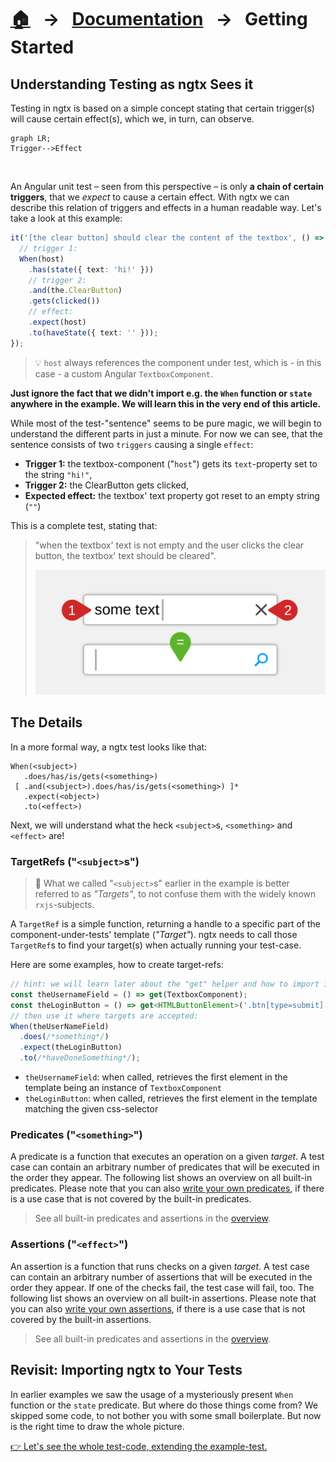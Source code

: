 [home]: ../README.md
[overview]: ./overview.md
[addngtx]: ./add-ngtx.md
[extensionfns]: ./extending.md

# [🏠][home] &nbsp; → &nbsp; [Documentation][overview] &nbsp; → &nbsp; **Getting Started**

## Understanding Testing as ngtx Sees it

Testing in ngtx is based on a simple concept stating that certain trigger(s) will cause certain effect(s), which we, in turn, can observe.

```mermaid
graph LR;
Trigger-->Effect
```

&nbsp;

An Angular unit test – seen from this perspective – is only **a chain of certain triggers**, that we _expect_ to cause a certain effect. With ngtx we can describe this relation of triggers and effects in a human readable way. Let's take a look at this example:

```ts
it('[the clear button] should clear the content of the textbox', () => {
  // trigger 1:
  When(host)
    .has(state({ text: 'hi!' }))
    // trigger 2:
    .and(the.ClearButton)
    .gets(clicked())
    // effect:
    .expect(host)
    .to(haveState({ text: '' }));
});
```

> 💡 `host` always references the component under test, which is - in this case - a custom Angular `TextboxComponent`.

**Just ignore the fact that we didn't import e.g. the `When` function or `state` anywhere in the example. We will learn this in the very end of this article.**

While most of the test-"sentence" seems to be pure magic, we will begin to understand the different parts in just a minute. For now we can see, that the sentence consists of two `triggers` causing a single `effect`:

- **Trigger 1:** the textbox-component ("`host`") gets its `text`-property set to the string `"hi!"`,
- **Trigger 2:** the ClearButton gets clicked,
- **Expected effect:** the textbox' text property got reset to an empty string (`""`)

This is a complete test, stating that:

> "when the textbox' text is not empty and the user clicks the clear button, the textbox' text should be cleared".
>
> ![The unit test](./media/unitTest_textbox.svg)

## The Details

In a more formal way, a ngtx test looks like that:

```
When(<subject>)
   .does/has/is/gets(<something>)
 [ .and(<subject>).does/has/is/gets(<something>) ]*
   .expect(<object>)
   .to(<effect>)
```

Next, we will understand what the heck `<subject>`s, `<something>` and `<effect>` are!

### TargetRefs ("`<subject>`s")

> 🚨 What we called "`<subject>`s" earlier in the example is better referred to as _"Targets"_, to not confuse them with the widely known `rxjs`-subjects.

A `TargetRef` is a simple function, returning a handle to a specific part of the component-under-tests' template (_"Target"_). ngtx needs to call those `TargetRef`s to find your target(s) when actually running your test-case.

Here are some examples, how to create target-refs:

```ts
// hint: we will learn later about the "get" helper and how to import it:
const theUsernameField = () => get(TextboxComponent);
const theLoginButton = () => get<HTMLButtonElement>('.btn[type=submit]');
// then use it where targets are accepted:
When(theUserNameField)
  .does(/*something*/)
  .expect(theLoginButton)
  .to(/*haveDoneSomething*/);
```

- `theUsernameField`: when called, retrieves the first element in the template being an instance of `TextboxComponent`
- `theLoginButton`: when called, retrieves the first element in the template matching the given css-selector

### Predicates ("`<something>`")

A predicate is a function that executes an operation on a given _target_. A test case can contain an arbitrary number of predicates that will be executed in the order they appear. The following list shows an overview on all built-in predicates. Please note that you can also [write your own predicates][extensionfns], if there is a use case that is not covered by the built-in predicates.

> See all built-in predicates and assertions in the [overview][overview].

### Assertions ("`<effect>`")

An assertion is a function that runs checks on a given _target_. A test case can contain an arbitrary number of assertions that will be executed in the order they appear. If one of the checks fail, the test case will fail, too. The following list shows an overview on all built-in assertions. Please note that you can also [write your own assertions][extensionfns], if there is a use case that is not covered by the built-in assertions.

> See all built-in predicates and assertions in the [overview][overview].

## Revisit: Importing ngtx to Your Tests

In earlier examples we saw the usage of a mysteriously present `When` function or the `state` predicate. But where do those things come from? We skipped some code, to not bother you with some small boilerplate. But now is the right time to draw the whole picture.

[👉 Let's see the whole test-code, extending the example-test.][addngtx]
